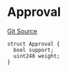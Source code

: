 # Approval

[Git Source](https://github.com/llama-community/vertex-v1/blob/693b03f6823cb240f992102042b3702c0c97cf44/src/utils/Structs.sol)

```solidity
struct Approval {
  bool support;
  uint248 weight;
}
```

